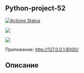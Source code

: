 ## Python-project-52

[![Actions Status](https://github.com/Xrustic/python-project-52/actions/workflows/hexlet-check.yml/badge.svg)](https://github.com/Xrustic/python-project-52/actions)

<a href="https://codeclimate.com/github/Xrustic/python-project-52/test_coverage"><img src="https://api.codeclimate.com/v1/badges/6c282b3cb0a2c0ba8cb9/test_coverage" /></a>

<a href="https://codeclimate.com/github/Xrustic/python-project-52/maintainability"><img src="https://api.codeclimate.com/v1/badges/6c282b3cb0a2c0ba8cb9/maintainability" /></a>

Приложение: http://127.0.0.1:8000/

## Описание